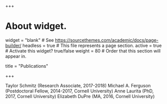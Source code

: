 +++
# About widget.
widget = "blank"  # See https://sourcethemes.com/academic/docs/page-builder/
headless = true  # This file represents a page section.
active = true  # Activate this widget? true/false
weight = 80  # Order that this section will appear in.

title = "Publications"

+++

Taylor Schmitz (Research Associate, 2017-2018)
Michael A. Ferguson (Postdoctoral Fellow, 2014-2017, Cornell University)
Anne Laurita (PhD, 2017, Cornell University)
Elizabeth DuPre (MA, 2016, Cornell University)
